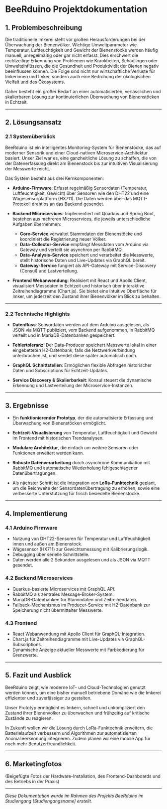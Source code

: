 # BeeRduino Projektdokumentation

## 1. Problembeschreibung

Die traditionelle Imkerei steht vor großen Herausforderungen bei der Überwachung der Bienenvölker. Wichtige Umweltparameter wie Temperatur, Luftfeuchtigkeit und Gewicht der Bienenstöcke werden häufig manuell, unregelmäßig oder gar nicht erfasst. Dies erschwert die rechtzeitige Erkennung von Problemen wie Krankheiten, Schädlingen oder Umwelteinflüssen, die die Gesundheit und Produktivität der Bienen negativ beeinflussen können. Die Folge sind nicht nur wirtschaftliche Verluste für Imkerinnen und Imker, sondern auch eine Bedrohung der ökologischen Vielfalt und des Ökosystems.

Daher besteht ein großer Bedarf an einer automatisierten, verlässlichen und skalierbaren Lösung zur kontinuierlichen Überwachung von Bienenstöcken in Echtzeit.

---

## 2. Lösungsansatz

### 2.1 Systemüberblick

BeeRduino ist ein intelligentes Monitoring-System für Bienenstöcke, das auf moderner Sensorik und einer Cloud-nativen Microservice-Architektur basiert. Unser Ziel war es, eine ganzheitliche Lösung zu schaffen, die von der Datenerfassung direkt am Bienenstock bis zur intuitiven Visualisierung der Messwerte reicht.

Das System besteht aus drei Kernkomponenten:

- **Arduino-Firmware**: Erfasst regelmäßig Sensordaten (Temperatur, Luftfeuchtigkeit, Gewicht) über Sensoren wie den DHT22 und eine Wägesensorplattform (HX711). Die Daten werden über das MQTT-Protokoll drahtlos an das Backend gesendet.

- **Backend Microservices**: Implementiert mit Quarkus und Spring Boot, bestehen aus mehreren Microservices, die jeweils unterschiedliche Aufgaben übernehmen:
  - **Core-Service** verwaltet Stammdaten der Bienenstöcke und koordiniert die Registrierung neuer Völker.
  - **Data-Collector-Service** empfängt Messdaten vom Arduino via Gateway und verteilt sie asynchron per RabbitMQ.
  - **Data-Analysis-Service** speichert und verarbeitet die Messwerte, stellt historische Daten und Live-Updates via GraphQL bereit.
  - **Gateway-Service** fungiert als API-Gateway mit Service-Discovery (Consul) und Lastverteilung.

- **Frontend Webanwendung**: Realisiert mit React und Apollo Client, visualisiert Messdaten in Echtzeit und historisch über interaktive Zeitreihendiagramme (Chart.js). Sie bietet eine intuitive Oberfläche für Imker, um jederzeit den Zustand ihrer Bienenvölker im Blick zu behalten.

---

### 2.2 Technische Highlights

- **Datenfluss**: Sensordaten werden auf dem Arduino ausgelesen, als JSON via MQTT publiziert, vom Backend aufgenommen, in RabbitMQ verteilt und in MariaDB-Datenbanken gespeichert.

- **Fehlertoleranz**: Der Data-Producer speichert Messwerte lokal in einer eingebetteten H2-Datenbank, falls die Netzwerkverbindung unterbrochen ist, und sendet diese später automatisch nach.

- **GraphQL Schnittstellen**: Ermöglichen flexible Abfragen historischer Daten und Subscriptions für Echtzeit-Updates.

- **Service Discovery & Skalierbarkeit**: Konsul steuert die dynamische Erkennung und Lastverteilung der Microservice-Instanzen.

---

## 3. Ergebnisse

- Ein **funktionierender Prototyp**, der die automatisierte Erfassung und Überwachung von Bienenstöcken ermöglicht.

- **Echtzeit-Visualisierung** von Temperatur, Luftfeuchtigkeit und Gewicht im Frontend mit historischen Trendanalysen.

- **Modulare Architektur**, die einfach um weitere Sensoren oder Funktionen erweitert werden kann.

- **Robuste Datenverarbeitung** durch asynchrone Kommunikation mit RabbitMQ und automatische Wiederholung fehlgeschlagener Datenübertragungen.

- Als nächster Schritt ist die Integration von **LoRa-Funktechnik** geplant, um die Reichweite der Sensordatenübertragung zu erhöhen, sowie eine verbesserte Unterstützung für frisch besiedelte Bienenstöcke.

---

## 4. Implementierung

### 4.1 Arduino Firmware

- Nutzung von DHT22-Sensoren für Temperatur und Luftfeuchtigkeit innen und außen am Bienenstock.
- Wägesensor (HX711) zur Gewichtsmessung mit Kalibrierungslogik.
- Debugging über serielle Schnittstelle.
- Daten werden alle 2 Sekunden ausgelesen und als JSON via MQTT gesendet.

### 4.2 Backend Microservices

- Quarkus-basierte Microservices mit GraphQL API.
- RabbitMQ als zentrales Message-Broker-System.
- MariaDB-Datenbanken für Stammdaten und Zeitreihendaten.
- Fallback-Mechanismus im Producer-Service mit H2-Datenbank zur Speicherung nicht übermittelter Messwerte.

### 4.3 Frontend

- React Webanwendung mit Apollo Client für GraphQL-Integration.
- Chart.js für Zeitreihendiagramme mit Live-Updates via GraphQL-Subscriptions.
- Dynamische Anzeige aktueller Messwerte mit Farbkodierung für Grenzwerte.

---

## 5. Fazit und Ausblick

BeeRduino zeigt, wie moderne IoT- und Cloud-Technologien genutzt werden können, um eine bisher manuell betriebene Domäne wie die Imkerei effizienter und zuverlässiger zu gestalten. 

Unser Prototyp ermöglicht es Imkern, schnell und unkompliziert den Zustand ihrer Bienenvölker zu überwachen und frühzeitig auf kritische Zustände zu reagieren. 

In Zukunft wollen wir die Lösung durch LoRa-Funktechnik erweitern, die Batterielaufzeit verbessern und Algorithmen zur automatisierten Anomalieerkennung integrieren. Zudem planen wir eine mobile App für noch mehr Benutzerfreundlichkeit.

---

## 6. Marketingfotos

(Beigefügte Fotos der Hardware-Installation, des Frontend-Dashboards und des Betriebs in der Praxis)

---

*Diese Dokumentation wurde im Rahmen des Projekts BeeRduino im Studiengang [Studiengangsname] erstellt.*

